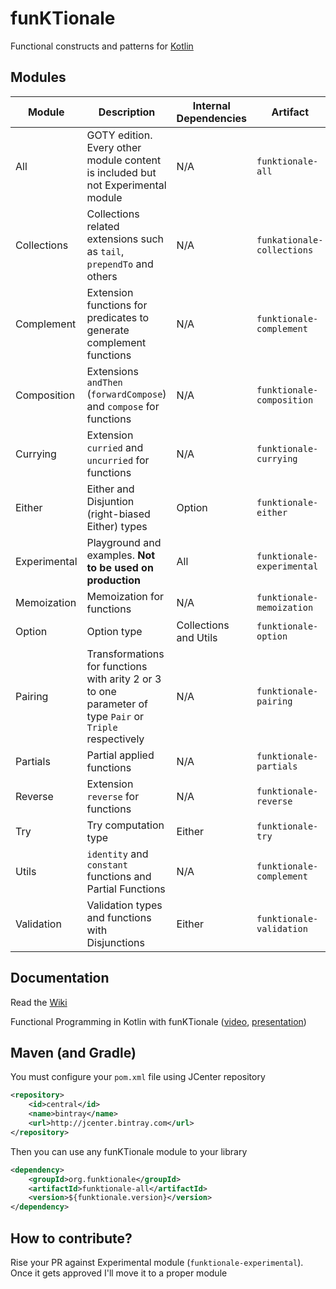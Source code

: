 funKTionale
===========

Functional constructs and patterns for [Kotlin](http://kotlin-lang.org)

## Modules

| Module | Description | Internal Dependencies | Artifact | Size(KB) |
|---|---|---|---|---| 
|All| GOTY edition. Every other module content is included but not Experimental module|N/A|`funktionale-all`|1328|
|Collections|Collections related extensions such as `tail`, `prependTo` and others|N/A|`funkationale-collections`|4|
|Complement|Extension functions for predicates to generate complement functions|N/A|`funktionale-complement`|36|
|Composition| Extensions `andThen` (`forwardCompose`) and `compose` for functions|N/A|`funktionale-composition`|8|
|Currying|Extension `curried` and `uncurried` for functions|N/A|`funktionale-currying`|348|
|Either|Either and Disjuntion (right-biased Either) types|Option|`funktionale-either`|44|
|Experimental|Playground and examples. **Not to be used on production**|All|`funktionale-experimental`|148|
|Memoization|Memoization for functions|N/A|`funktionale-memoization`|112|
|Option|Option type|Collections and Utils|`funktionale-option`|20|
|Pairing|Transformations for functions with arity 2 or 3 to one parameter of type `Pair` or `Triple` respectively |N/A|`funktionale-pairing`|8|
|Partials|Partial applied functions|N/A|`funktionale-partials`|688|
|Reverse|Extension `reverse` for functions|N/A|`funktionale-reverse`|32|
|Try|Try computation type|Either|`funktionale-try`|12|
|Utils|`identity` and `constant` functions and Partial Functions |N/A|`funktionale-complement`|20|
|Validation|Validation types and functions with Disjunctions|Either|`funktionale-validation`|12|

## Documentation

Read the [Wiki](https://github.com/MarioAriasC/funKTionale/wiki)

Functional Programming in Kotlin with funKTionale ([video](https://www.youtube.com/watch?v=klakgWp1KWg), [presentation](https://speakerdeck.com/marioariasc/functional-programming-in-kotlin-with-funktionale-2))

## Maven (and Gradle)

You must configure your `pom.xml` file using JCenter repository

```xml
<repository>
    <id>central</id>
    <name>bintray</name>
    <url>http://jcenter.bintray.com</url>
</repository>
```

Then you can use any funKTionale module to your library

```xml
<dependency>
    <groupId>org.funktionale</groupId>
    <artifactId>funktionale-all</artifactId>
    <version>${funktionale.version}</version>
</dependency>
```

## How to contribute?

Rise your PR against Experimental module (`funktionale-experimental`). Once it gets approved I'll move it to a proper module 


